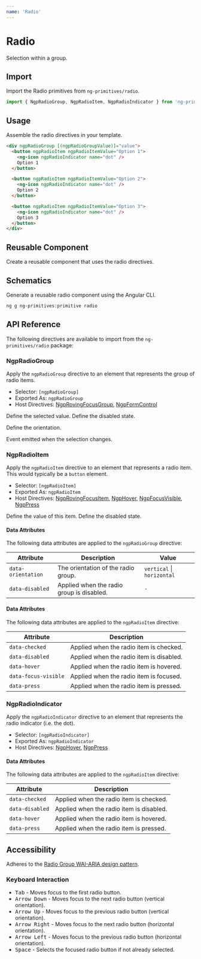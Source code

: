 ```yaml
---
name: 'Radio'
---
```


# Radio

Selection within a group.

<docs-example name="radio"></docs-example>

## Import

Import the Radio primitives from `ng-primitives/radio`.

```ts
import { NgpRadioGroup, NgpRadioItem, NgpRadioIndicator } from 'ng-primitives/radio';
```

## Usage

Assemble the radio directives in your template.

```html
<div ngpRadioGroup [(ngpRadioGroupValue)]="value">
  <button ngpRadioItem ngpRadioItemValue="Option 1">
    <ng-icon ngpRadioIndicator name="dot" />
    Option 1
  </button>

  <button ngpRadioItem ngpRadioItemValue="Option 2">
    <ng-icon ngpRadioIndicator name="dot" />
    Option 2
  </button>

  <button ngpRadioItem ngpRadioItemValue="Option 3">
    <ng-icon ngpRadioIndicator name="dot" />
    Option 3
  </button>
</div>
```

## Reusable Component

Create a reusable component that uses the radio directives.

<docs-snippet name="radio"></docs-snippet>

## Schematics

Generate a reusable radio component using the Angular CLI.

```bash npm
ng g ng-primitives:primitive radio
```

## API Reference

The following directives are available to import from the `ng-primitives/radio` package:

### NgpRadioGroup

Apply the `ngpRadioGroup` directive to an element that represents the group of radio items.

- Selector: `[ngpRadioGroup]`
- Exported As: `ngpRadioGroup`
- Host Directives: [NgpRovingFocusGroup](/primitives/roving-focus), [NgpFormControl](/primitives/form-field)

<response-field name="ngpRadioGroupValue" type="string | undefined">
  Define the selected value.
</response-field>

<response-field name="ngpRadioGroupDisabled" type="boolean" default="false">
  Define the disabled state.
</response-field>

<response-field name="ngpRadioGroupOrientation" type="'vertical' | 'horizontal'" default="horizontal"> Define the orientation.</response-field>

<response-field name="ngpRadioGroupValueChange" type="boolean">
  Event emitted when the selection changes.
</response-field>

### NgpRadioItem

Apply the `ngpRadioItem` directive to an element that represents a radio item. This would typically be a `button` element.

- Selector: `[ngpRadioItem]`
- Exported As: `ngpRadioItem`
- Host Directives: [NgpRovingFocusItem](/primitives/roving-focus), [NgpHover](/interactions/hover), [NgpFocusVisible](/interactions/focus-visible), [NgpPress](/interactions/press)

<response-field name="ngpRadioItemValue" type="string" required="true">
  Define the value of this item.
</response-field>

<response-field name="ngpRadioItemDisabled" type="boolean" default="false">
  Define the disabled state.
</response-field>

#### Data Attributes

The following data attributes are applied to the `ngpRadioGroup` directive:

| Attribute          | Description                               | Value                      |
| ------------------ | ----------------------------------------- | -------------------------- |
| `data-orientation` | The orientation of the radio group.       | `vertical` \| `horizontal` |
| `data-disabled`    | Applied when the radio group is disabled. | `-`                        |

#### Data Attributes

The following data attributes are applied to the `ngpRadioItem` directive:

| Attribute            | Description                              |
| -------------------- | ---------------------------------------- |
| `data-checked`       | Applied when the radio item is checked.  |
| `data-disabled`      | Applied when the radio item is disabled. |
| `data-hover`         | Applied when the radio item is hovered.  |
| `data-focus-visible` | Applied when the radio item is focused.  |
| `data-press`         | Applied when the radio item is pressed.  |

### NgpRadioIndicator

Apply the `ngpRadioIndicator` directive to an element that represents the radio indicator (i.e. the dot).

- Selector: `[ngpRadioIndicator]`
- Exported As: `ngpRadioIndicator`
- Host Directives: [NgpHover](/interactions/hover), [NgpPress](/interactions/press)

#### Data Attributes

The following data attributes are applied to the `ngpRadioItem` directive:

| Attribute       | Description                              |
| --------------- | ---------------------------------------- |
| `data-checked`  | Applied when the radio item is checked.  |
| `data-disabled` | Applied when the radio item is disabled. |
| `data-hover`    | Applied when the radio item is hovered.  |
| `data-press`    | Applied when the radio item is pressed.  |

## Accessibility

Adheres to the [Radio Group WAI-ARIA design pattern](https://www.w3.org/WAI/ARIA/apg/patterns/radio).

### Keyboard Interaction

- <kbd>Tab</kbd> - Moves focus to the first radio button.
- <kbd>Arrow Down</kbd> - Moves focus to the next radio button (vertical orientation).
- <kbd>Arrow Up</kbd> - Moves focus to the previous radio button (vertical orientation).
- <kbd>Arrow Right</kbd> - Moves focus to the next radio button (horizontal orientation).
- <kbd>Arrow Left</kbd> - Moves focus to the previous radio button (horizontal orientation).
- <kbd>Space</kbd> - Selects the focused radio button if not already selected.
